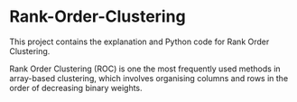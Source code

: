 # Rank-Order-Clustering
This project contains the explanation and Python code for Rank Order Clustering.

Rank Order Clustering (ROC) is one the most frequently used methods in array-based clustering, which involves organising columns and rows in the order of decreasing binary weights.
